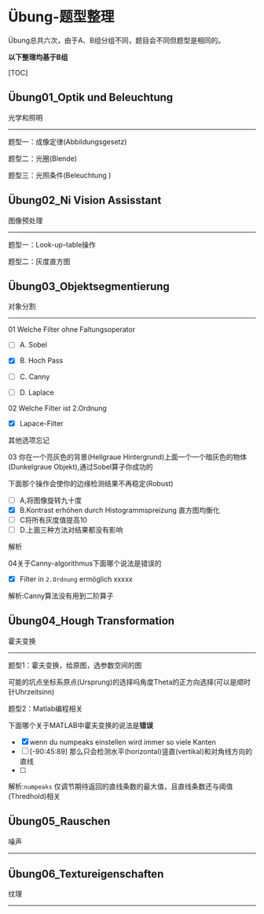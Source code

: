 # Übung-题型整理

Übung总共六次，由于A、B组分组不同，题目会不同但题型是相同的。

**以下整理均基于B组**

[TOC]





## Übung01_Optik und Beleuchtung 

光学和照明

---

题型一：成像定律(Abbildungsgesetz)

题型二：光圈(Blende)

题型三：光照条件(Beleuchtung )

## Übung02_Ni Vision Assisstant

图像预处理

---



题型一：Look-up-table操作

题型二：灰度直方图

## Übung03_Objektsegmentierung  

对象分割

---

01 Welche Filter ohne Faltungsoperator

- [ ] A. Sobel

- [x] B. Hoch Pass

- [ ] C. Canny

- [ ] D. Laplace

  

02  Welche Filter ist 2.Ordnung

- [x] Lapace-Filter

其他选项忘记

03  你在一个亮灰色的背景(Hellgraue Hintergrund)上面一个一个暗灰色的物体(Dunkelgraue Objekt),通过Sobel算子你成功的

下面那个操作会使你的边缘检测结果不再稳定(Robust)

- [ ] A,将图像旋转九十度
- [x] B.Kontrast erhöhen durch Histogrammspreizung 直方图均衡化
- [ ] C将所有灰度值提高10
- [ ] D.上面三种方法对结果都没有影响

解析



04关于Canny-algorithmus下面哪个说法是错误的

- [x] Filter in `2.Ordnung` ermöglich  xxxxx

解析:Canny算法没有用到二阶算子





## Übung04_Hough Transformation 

霍夫变换

---

题型1：霍夫变换，给原图，选参数空间的图

可能的坑点坐标系原点(Ursprung)的选择吗角度Theta的正方向选择(可以是顺时针Uhrzeitsinn)

题型2：Matlab编程相关

下面哪个关于MATLAB中霍夫变换的说法是**错误**

- [x] wenn du numpeaks einstellen wird immer so viele Kanten
- [ ] [-90:45:89] 那么只会检测水平(horizontal)竖直(vertikal)和对角线方向的直线
- [ ] 

解析:`numpeaks` 仅调节期待返回的直线条数的最大值，且直线条数还与阈值(Thredhold)相关



## Übung05_Rauschen 

噪声

---



## Übung06_Textureigenschaften  

纹理

---


